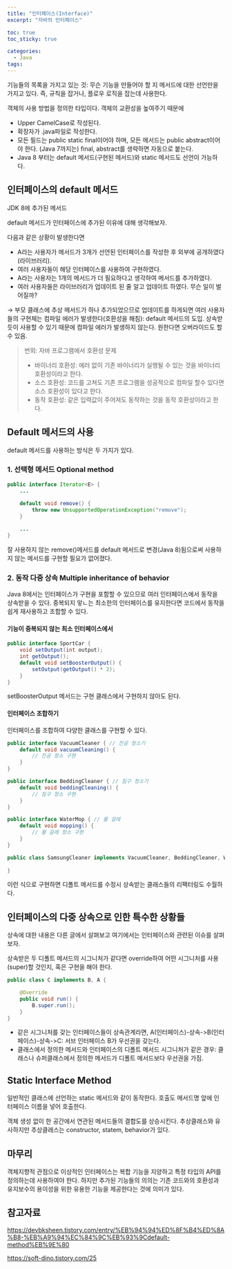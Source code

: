```yaml
---
title: "인터페이스(Interface)"
excerpt: "자바의 인터페이스"

toc: true
toc_sticky: true

categories:
  - Java
tags:
--- 
```

기능들의 목록을 가지고 있는 것: 무슨 기능을 만들어야 할 지 메서드에 대한 선언만을 가지고 있다. 즉, 규칙을 잡거나, 플로우 로직을 잡는데 사용한다.

객체의 사용 방법을 정의한 타입이다. 객체의 교환성을 높여주기 때문에
- Upper CamelCase로 작성된다.
- 확장자가 .java파일로 작성한다.
- 모든 필드는 public static final이어야 하며, 모든 메서드는 public abstract이어야 한다. (Java 7까지는) final, abstract를 생략하면 자동으로 붙는다.
- Java 8 부터는 default 메서드(구현된 메서드)와 static 메서드도 선언이 가능하다.

 
## 인터페이스의 default 메서드
JDK 8에 추가된 메서드

default 메서드가 인터페이스에 추가된 이유에 대해 생각해보자.

 다음과 같은 상황이 발생한다면

- A라는 사용자가 메서드가 3개가 선언된 인터페이스를 작성한 후 외부에 공개하였다(라이브러리).
- 여러 사용자들이 해당 인터페이스를 사용하여 구현하였다.
- A라는 사용자는 1개의 메서드가 더 필요하다고 생각하여 메서드를 추가하였다.
- 여러 사용자들은 라이브러리가 업데이트 된 줄 알고 업데이트 하였다. 무슨 일이 벌어질까?

→ 부모 클래스에 추상 메서드가 하나 추가되었으므로 업데이트를 하게되면 여러 사용자들의 구현체는 컴파일 에러가 발생한다(호환성을 해침): default 메서드의 도입. 상속받듯이 사용할 수 있기 때문에 컴파일 에러가 발생하지 않는다. 원한다면 오버라이드도 할 수 있음.

 
> 번외: 자바 프로그램에서 호환성 문제
>
>- 바이너리 호환성: 에러 없이 기존 바이너리가 실행될 수 있는 것을 바이너리 호환성이라고 한다.
>- 소스 호환성: 코드를 고쳐도 기존 프로그램을 성공적으로 컴파일 할수 있다면 소스 호환성이 있다고 한다.
>- 동작 호환성: 같은 입력값이 주어져도 동작하는 것을 동작 호환성이라고 한다.

 
## Default 메서드의 사용
default 메서드를 사용하는 방식은 두 가지가 있다.

### 1. 선택형 메서드 Optional method

```java
public interface Iterator<E> {
	...
    
    default void remove() {
        throw new UnsupportedOperationException("remove");
    }

    ...
}
```
잘 사용하지 않는 remove()메서드를 default 메서드로 변경(Java 8)됨으로써 사용하지 않는 메서드를 구현할 필요가 없어졌다.

### 2. 동작 다중 상속 Multiple inheritance of behavior

Java 8에서는 인터페이스가 구현을 포함할 수 있으므로 여러 인터페이스에서 동작을 상속받을 수 있다. 중복되지 앟ㄴ는 최소한의 인터페이스를 유지한다면 코드에서 동작을 쉽게 재사용하고 조합할 수 있다.

#### 기능이 중복되지 않는 최소 인터페이스에서

```java
public interface SportCar {
    void setOutput(int output);
    int getOutput();
    default void setBoosterOutput() {
        setOutput(getOutput() * 2);
    }
}
```
setBoosterOutput 메서드는 구현 클래스에서 구현하지 않아도 된다.

#### 인터페이스 조합하기

인터페이스를 조합하여 다양한 클래스를 구현할 수 있다.
```java
public interface VacuumCleaner { // 진공 청소기
    default void vacuumCleaning() {
        // 진공 청소 구현
    }
}

public interface BeddingCleaner { // 침구 청소기
    default void beddingCleaning() {
        // 침구 청소 구현
    }
}

public interface WaterMop { // 물 걸레
    default void mopping() {
        // 물 걸레 청소 구현
    }
}

public class SamsungCleaner implements VacuumCleaner, BeddingCleaner, WaterMop {
   
}
```

이런 식으로 구현하면 디폴트 메서드를 수정시 상속받는 클래스들의 리팩터링도 수월하다.

 
## 인터페이스의 다중 상속으로 인한 특수한 상황들

상속에 대한 내용은 다른 글에서 살펴보고 여기에서는 인터페이스와 관련된 이슈를 살펴보자.

상속받은 두 디폴트 메서드의 시그니처가 같다면 override하여 어떤 시그니처를 사용(super)할 것인지, 혹은 구현을 해야 한다.

```java
public class C implements B, A {

    @Override
    public void run() {
        B.super.run();
    }
}
```

- 같은 시그니처를 갖는 인터페이스들이 상속관계라면, A(인터페이스)-상속->B(인터페이스)-상속->C: 서브 인터페이스 B가 우선권을 갖는다.
- 클래스에서 정의한 메서드와 인터페이스의 디폴트 메서드 시그니처가 같은 경우: 클래스나 슈퍼클래스에서 정의한 메서드가 디폴트 메서드보다 우선권을 가짐.

## Static Interface Method

일반적인 클래스에 선언하는 static 메서드와 같이 동작한다. 호출도 메서드명 앞에 인터페이스 이름을 넣어 호출한다.

객체 생성 없이 한 공간에서 연관된 메서드들의 결합도를 상승시킨다. 추상클래스와 유사하지만 추상클래스는 constructor, statem, behavior가 있다.

 
## 마무리

객체지향적 관점으로 이상적인 인터페이스는 복합 기능을 지양하고 특정 타입의 API를 정의하는데 사용하여야 한다. 하지만 추가된 기능들의 의의는 기존 코드와의 호환성과 유지보수의 용이성을 위한 유용한 기능을 제공한다는 것에 의미가 있다.

 
## 참고자료

https://devbksheen.tistory.com/entry/%EB%94%94%ED%8F%B4%ED%8A%B8-%EB%A9%94%EC%84%9C%EB%93%9Cdefault-method%EB%9E%80

https://soft-dino.tistory.com/25
